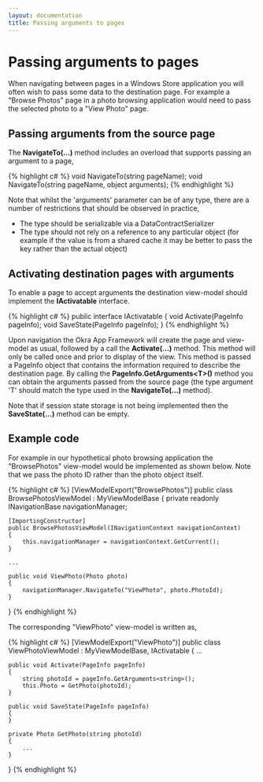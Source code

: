 ```yaml
---
layout: documentation
title: Passing arguments to pages
---
```


Passing arguments to pages
==========================

When navigating between pages in a Windows Store application you will often wish to pass some data to the destination page. For example
a "Browse Photos" page in a photo browsing application would need to pass the selected photo to a "View Photo" page.

Passing arguments from the source page
--------------------------------------

The **NavigateTo(...)** method includes an overload that supports passing an argument to a page,

{% highlight c# %}
void NavigateTo(string pageName);
void NavigateTo(string pageName, object arguments);
{% endhighlight %}

Note that whilst the 'arguments' parameter can be of any type, there are a number of restrictions that should be
observed in practice,

* The type should be serializable via a DataContractSerializer
* The type should not rely on a reference to any particular object (for example if the value is from a shared cache it may be better to pass
  the key rather than the actual object)

Activating destination pages with arguments
-------------------------------------------

To enable a page to accept arguments the destination view-model should implement the **IActivatable** interface.

{% highlight c# %}
public interface IActivatable 
{ 
    void Activate(PageInfo pageInfo); 
    void SaveState(PageInfo pageInfo); 
}
{% endhighlight %}

Upon navigation the Okra App Framework will create the page and view-model as usual, followed by a call the **Activate(...)** method.
This method will only be called once and prior to display of the view. This method is passed a PageInfo object that contains the information
required to describe the destination page. By calling the **PageInfo.GetArguments&lt;T&gt;()** method you can obtain the arguments passed from the source
page (the type argument 'T' should match the type used in the **NavigateTo(...)** method).

Note that if session state storage is not being implemented then the **SaveState(...)** method can be empty.

Example code
------------

For example in our hypothetical photo browsing application the "BrowsePhotos" view-model would be implemented as shown below. Note that we pass the
photo ID rather than the photo object itself.

{% highlight c# %}
[ViewModelExport("BrowsePhotos")]
public class BrowsePhotosViewModel : MyViewModelBase
{
    private readonly INavigationBase navigationManager;
 
    [ImportingConstructor]
    public BrowsePhotosViewModel(INavigationContext navigationContext)
    {
        this.navigationManager = navigationContext.GetCurrent();
    }

    ...
 
    public void ViewPhoto(Photo photo)
    {
        navigationManager.NavigateTo("ViewPhoto", photo.PhotoId);
    }
}
{% endhighlight %}

The corresponding "ViewPhoto" view-model is written as,

{% highlight c# %}
[ViewModelExport("ViewPhoto")]
public class ViewPhotoViewModel : MyViewModelBase, IActivatable
{
    ...
 
    public void Activate(PageInfo pageInfo)
    {
        string photoId = pageInfo.GetArguments<string>();
        this.Photo = GetPhoto(photoId);
    }
 
    public void SaveState(PageInfo pageInfo)
    {
    }

    private Photo GetPhoto(string photoId)
    {
        ...
    }
}
{% endhighlight %}